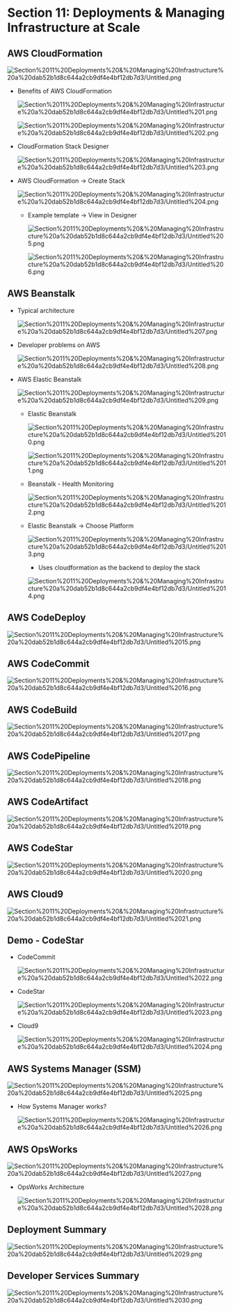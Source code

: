 # Section 11: Deployments & Managing Infrastructure at Scale

## AWS CloudFormation

![Section%2011%20Deployments%20&%20Managing%20Infrastructure%20a%20dab52b1d8c644a2cb9df4e4bf12db7d3/Untitled.png](Section%2011%20Deployments%20&%20Managing%20Infrastructure%20a%20dab52b1d8c644a2cb9df4e4bf12db7d3/Untitled.png)

- Benefits of AWS CloudFormation

    ![Section%2011%20Deployments%20&%20Managing%20Infrastructure%20a%20dab52b1d8c644a2cb9df4e4bf12db7d3/Untitled%201.png](Section%2011%20Deployments%20&%20Managing%20Infrastructure%20a%20dab52b1d8c644a2cb9df4e4bf12db7d3/Untitled%201.png)

    ![Section%2011%20Deployments%20&%20Managing%20Infrastructure%20a%20dab52b1d8c644a2cb9df4e4bf12db7d3/Untitled%202.png](Section%2011%20Deployments%20&%20Managing%20Infrastructure%20a%20dab52b1d8c644a2cb9df4e4bf12db7d3/Untitled%202.png)

- CloudFormation Stack Designer

    ![Section%2011%20Deployments%20&%20Managing%20Infrastructure%20a%20dab52b1d8c644a2cb9df4e4bf12db7d3/Untitled%203.png](Section%2011%20Deployments%20&%20Managing%20Infrastructure%20a%20dab52b1d8c644a2cb9df4e4bf12db7d3/Untitled%203.png)

- AWS CloudFormation → Create Stack

    ![Section%2011%20Deployments%20&%20Managing%20Infrastructure%20a%20dab52b1d8c644a2cb9df4e4bf12db7d3/Untitled%204.png](Section%2011%20Deployments%20&%20Managing%20Infrastructure%20a%20dab52b1d8c644a2cb9df4e4bf12db7d3/Untitled%204.png)

    - Example template → View in Designer

        ![Section%2011%20Deployments%20&%20Managing%20Infrastructure%20a%20dab52b1d8c644a2cb9df4e4bf12db7d3/Untitled%205.png](Section%2011%20Deployments%20&%20Managing%20Infrastructure%20a%20dab52b1d8c644a2cb9df4e4bf12db7d3/Untitled%205.png)

        ![Section%2011%20Deployments%20&%20Managing%20Infrastructure%20a%20dab52b1d8c644a2cb9df4e4bf12db7d3/Untitled%206.png](Section%2011%20Deployments%20&%20Managing%20Infrastructure%20a%20dab52b1d8c644a2cb9df4e4bf12db7d3/Untitled%206.png)

## AWS Beanstalk

- Typical architecture

    ![Section%2011%20Deployments%20&%20Managing%20Infrastructure%20a%20dab52b1d8c644a2cb9df4e4bf12db7d3/Untitled%207.png](Section%2011%20Deployments%20&%20Managing%20Infrastructure%20a%20dab52b1d8c644a2cb9df4e4bf12db7d3/Untitled%207.png)

- Developer problems on AWS

    ![Section%2011%20Deployments%20&%20Managing%20Infrastructure%20a%20dab52b1d8c644a2cb9df4e4bf12db7d3/Untitled%208.png](Section%2011%20Deployments%20&%20Managing%20Infrastructure%20a%20dab52b1d8c644a2cb9df4e4bf12db7d3/Untitled%208.png)

- AWS Elastic Beanstalk

    ![Section%2011%20Deployments%20&%20Managing%20Infrastructure%20a%20dab52b1d8c644a2cb9df4e4bf12db7d3/Untitled%209.png](Section%2011%20Deployments%20&%20Managing%20Infrastructure%20a%20dab52b1d8c644a2cb9df4e4bf12db7d3/Untitled%209.png)

    - Elastic Beanstalk

        ![Section%2011%20Deployments%20&%20Managing%20Infrastructure%20a%20dab52b1d8c644a2cb9df4e4bf12db7d3/Untitled%2010.png](Section%2011%20Deployments%20&%20Managing%20Infrastructure%20a%20dab52b1d8c644a2cb9df4e4bf12db7d3/Untitled%2010.png)

        ![Section%2011%20Deployments%20&%20Managing%20Infrastructure%20a%20dab52b1d8c644a2cb9df4e4bf12db7d3/Untitled%2011.png](Section%2011%20Deployments%20&%20Managing%20Infrastructure%20a%20dab52b1d8c644a2cb9df4e4bf12db7d3/Untitled%2011.png)

    - Beanstalk - Health Monitoring

        ![Section%2011%20Deployments%20&%20Managing%20Infrastructure%20a%20dab52b1d8c644a2cb9df4e4bf12db7d3/Untitled%2012.png](Section%2011%20Deployments%20&%20Managing%20Infrastructure%20a%20dab52b1d8c644a2cb9df4e4bf12db7d3/Untitled%2012.png)

    - Elastic Beanstalk → Choose Platform

        ![Section%2011%20Deployments%20&%20Managing%20Infrastructure%20a%20dab52b1d8c644a2cb9df4e4bf12db7d3/Untitled%2013.png](Section%2011%20Deployments%20&%20Managing%20Infrastructure%20a%20dab52b1d8c644a2cb9df4e4bf12db7d3/Untitled%2013.png)

        - Uses cloudformation as the backend to deploy the stack

        ![Section%2011%20Deployments%20&%20Managing%20Infrastructure%20a%20dab52b1d8c644a2cb9df4e4bf12db7d3/Untitled%2014.png](Section%2011%20Deployments%20&%20Managing%20Infrastructure%20a%20dab52b1d8c644a2cb9df4e4bf12db7d3/Untitled%2014.png)

## AWS CodeDeploy

![Section%2011%20Deployments%20&%20Managing%20Infrastructure%20a%20dab52b1d8c644a2cb9df4e4bf12db7d3/Untitled%2015.png](Section%2011%20Deployments%20&%20Managing%20Infrastructure%20a%20dab52b1d8c644a2cb9df4e4bf12db7d3/Untitled%2015.png)

## AWS CodeCommit

![Section%2011%20Deployments%20&%20Managing%20Infrastructure%20a%20dab52b1d8c644a2cb9df4e4bf12db7d3/Untitled%2016.png](Section%2011%20Deployments%20&%20Managing%20Infrastructure%20a%20dab52b1d8c644a2cb9df4e4bf12db7d3/Untitled%2016.png)

## AWS CodeBuild

![Section%2011%20Deployments%20&%20Managing%20Infrastructure%20a%20dab52b1d8c644a2cb9df4e4bf12db7d3/Untitled%2017.png](Section%2011%20Deployments%20&%20Managing%20Infrastructure%20a%20dab52b1d8c644a2cb9df4e4bf12db7d3/Untitled%2017.png)

## AWS CodePipeline

![Section%2011%20Deployments%20&%20Managing%20Infrastructure%20a%20dab52b1d8c644a2cb9df4e4bf12db7d3/Untitled%2018.png](Section%2011%20Deployments%20&%20Managing%20Infrastructure%20a%20dab52b1d8c644a2cb9df4e4bf12db7d3/Untitled%2018.png)

## AWS CodeArtifact

![Section%2011%20Deployments%20&%20Managing%20Infrastructure%20a%20dab52b1d8c644a2cb9df4e4bf12db7d3/Untitled%2019.png](Section%2011%20Deployments%20&%20Managing%20Infrastructure%20a%20dab52b1d8c644a2cb9df4e4bf12db7d3/Untitled%2019.png)

## AWS CodeStar

![Section%2011%20Deployments%20&%20Managing%20Infrastructure%20a%20dab52b1d8c644a2cb9df4e4bf12db7d3/Untitled%2020.png](Section%2011%20Deployments%20&%20Managing%20Infrastructure%20a%20dab52b1d8c644a2cb9df4e4bf12db7d3/Untitled%2020.png)

## AWS Cloud9

![Section%2011%20Deployments%20&%20Managing%20Infrastructure%20a%20dab52b1d8c644a2cb9df4e4bf12db7d3/Untitled%2021.png](Section%2011%20Deployments%20&%20Managing%20Infrastructure%20a%20dab52b1d8c644a2cb9df4e4bf12db7d3/Untitled%2021.png)

## Demo - CodeStar

- CodeCommit

    ![Section%2011%20Deployments%20&%20Managing%20Infrastructure%20a%20dab52b1d8c644a2cb9df4e4bf12db7d3/Untitled%2022.png](Section%2011%20Deployments%20&%20Managing%20Infrastructure%20a%20dab52b1d8c644a2cb9df4e4bf12db7d3/Untitled%2022.png)

- CodeStar

    ![Section%2011%20Deployments%20&%20Managing%20Infrastructure%20a%20dab52b1d8c644a2cb9df4e4bf12db7d3/Untitled%2023.png](Section%2011%20Deployments%20&%20Managing%20Infrastructure%20a%20dab52b1d8c644a2cb9df4e4bf12db7d3/Untitled%2023.png)

- Cloud9

    ![Section%2011%20Deployments%20&%20Managing%20Infrastructure%20a%20dab52b1d8c644a2cb9df4e4bf12db7d3/Untitled%2024.png](Section%2011%20Deployments%20&%20Managing%20Infrastructure%20a%20dab52b1d8c644a2cb9df4e4bf12db7d3/Untitled%2024.png)

## AWS Systems Manager (SSM)

![Section%2011%20Deployments%20&%20Managing%20Infrastructure%20a%20dab52b1d8c644a2cb9df4e4bf12db7d3/Untitled%2025.png](Section%2011%20Deployments%20&%20Managing%20Infrastructure%20a%20dab52b1d8c644a2cb9df4e4bf12db7d3/Untitled%2025.png)

- How Systems Manager works?

    ![Section%2011%20Deployments%20&%20Managing%20Infrastructure%20a%20dab52b1d8c644a2cb9df4e4bf12db7d3/Untitled%2026.png](Section%2011%20Deployments%20&%20Managing%20Infrastructure%20a%20dab52b1d8c644a2cb9df4e4bf12db7d3/Untitled%2026.png)

## AWS OpsWorks

![Section%2011%20Deployments%20&%20Managing%20Infrastructure%20a%20dab52b1d8c644a2cb9df4e4bf12db7d3/Untitled%2027.png](Section%2011%20Deployments%20&%20Managing%20Infrastructure%20a%20dab52b1d8c644a2cb9df4e4bf12db7d3/Untitled%2027.png)

- OpsWorks Architecture

    ![Section%2011%20Deployments%20&%20Managing%20Infrastructure%20a%20dab52b1d8c644a2cb9df4e4bf12db7d3/Untitled%2028.png](Section%2011%20Deployments%20&%20Managing%20Infrastructure%20a%20dab52b1d8c644a2cb9df4e4bf12db7d3/Untitled%2028.png)

## Deployment Summary

![Section%2011%20Deployments%20&%20Managing%20Infrastructure%20a%20dab52b1d8c644a2cb9df4e4bf12db7d3/Untitled%2029.png](Section%2011%20Deployments%20&%20Managing%20Infrastructure%20a%20dab52b1d8c644a2cb9df4e4bf12db7d3/Untitled%2029.png)

## Developer Services Summary

![Section%2011%20Deployments%20&%20Managing%20Infrastructure%20a%20dab52b1d8c644a2cb9df4e4bf12db7d3/Untitled%2030.png](Section%2011%20Deployments%20&%20Managing%20Infrastructure%20a%20dab52b1d8c644a2cb9df4e4bf12db7d3/Untitled%2030.png)